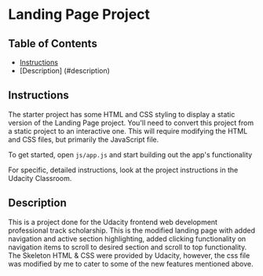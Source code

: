 # Landing Page Project

## Table of Contents

* [Instructions](#instructions)
* [Description] (#description)

## Instructions

The starter project has some HTML and CSS styling to display a static version of the Landing Page project. You'll need to convert this project from a static project to an interactive one. This will require modifying the HTML and CSS files, but primarily the JavaScript file.

To get started, open `js/app.js` and start building out the app's functionality

For specific, detailed instructions, look at the project instructions in the Udacity Classroom.

## Description

This is a project done for the Udacity frontend web development professional track scholarship. This is the modified landing page with added navigation and active section highlighting,
added clicking functionality on navigation items to scroll to desired section and scroll to top functionality.
The Skeleton HTML & CSS were provided by Udacity, however, the css file was modified by me to cater to some of the new features mentioned above.
